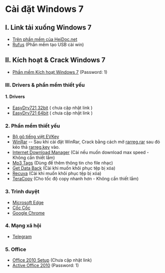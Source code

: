 # Cài đặt Windows 7
## I. Link tải xuống Windows 7
- [Trên phần mềm của HeiDoc.net](software/Windows-ISO-Downloader.exe)
- [Rufus](https://rufus.ie/downloads/) (Phần mềm tạo USB cài win)
## II. Kích hoạt & Crack Windows 7
- [Phần mềm Kích hoạt Windows 7](software/Active%20Windows%207.rar) (Password: 1)
### III. Drivers & phần mềm thiết yếu
#### 1. Drivers
- [EasyDrv721 32bit]() ( chưa cập nhật link )
- [EasyDrv721 64bit]() ( chưa cập nhật link )
### 2. Phần mềm thiết yếu
- [Bộ gõ tiếng việt EVKey](https://evkeyvn.com/)
- [WinRar](https://www.rarlab.com/download.htm)
-- Sau khi cài đặt WinRar, Crack bằng cách mở [rarreg.rar](software/rarreg.rar) sau đó kéo thả [rarreg.key](software/rarreg.key) vào.
- [Internet Download Manager](software/Internet.Download.Manager_v6.40.Build.10.rar) (Cài nếu muốn download max speed - Không cần thiết lắm)
- [Mp3 Tags](software/mp3tagv304asetup.exe) (Dùng để thêm thông tin cho file nhạc)
- [Get Data Back](software/GetDataBack%204.33%20Full.iso) (Cài khi muốn khôi phục tệp bị xóa)
- [Recuva](software/rcsetup153.exe) (Cài khi muốn khôi phục tệp bị xóa)
- [TeraCopy](software/TeraCopy_Pro.3.5.BETA.iso) (Cho tốc độ copy nhanh hơn - Không cần thiết lắm)
### 3. Trình duyệt
- [Microsoft Edge](https://www.microsoft.com/vi-vn/edge/download)
- [Cốc Cốc](https://coccoc.com/)
- [Google Chrome](https://www.google.com/intl/vi/chrome/)
### 4. Mạng xã hội
- [Telegram](https://desktop.telegram.org/)
### 5. Office
- [Office 2010 Setup]() (Chưa cập nhật link)
- [Active Office 2010](software/Active%20Office%202010.rar) (Password: 1)